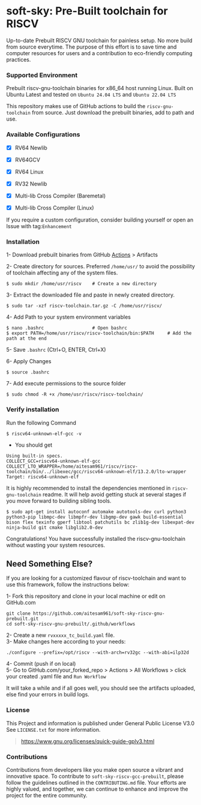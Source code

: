 # soft-sky: Pre-Built toolchain for RISCV
Up-to-date Prebuilt RISCV GNU toolchain for painless setup. No more build from source everytime. The purpose of this effort is to save time and computer resources for users and a contribution to eco-friendly computing practices.

### Supported Environment
Prebuilt riscv-gnu-toolchain binaries for x86_64 host running Linux.
Built on Ubuntu Latest  and tested on `Ubuntu 24.04 LTS` and `Ubuntu 22.04 LTS`

This repository makes use of GitHub actions to build the `riscv-gnu-toolchain` from source. Just download the prebuilt binaries, add to path and use.

### Available Configurations
- [x]   RV64 Newlib
- [x]   RV64GCV
- [x]   RV64 Linux
- [x]   RV32 Newlib
- [x]   Multi-lib Cross Compiler (Baremetal)
- [x]   Multi-lib Cross Compiler (Linux)


If you require a custom configuration, consider building yourself or open an Issue with tag:`Enhancement`

### Installation
1- Download prebuilt binaries from GitHub [Actions](https://github.com/aitesam961/soft-sky-riscv-gnu-prebuilt/actions) > Artifacts

2- Create directory for sources. Preferred `/home/usr/` to avoid the possibility of toolchain affecting any of the system files.

```
$ sudo mkdir /home/usr/riscv    # Create a new directory
```
3- Extract the downloaded file and paste in newly created directory.
```
$ sudo tar -xzf riscv-toolchain.tar.gz -C /home/usr/riscv/
```
4- Add Path to your system environment variables
```
$ nano .bashrc                  # Open bashrc
$ export PATH=/home/usr/riscv/riscv-toolchain/bin:$PATH     # Add the path at the end
```

5- Save `.bashrc` (Ctrl+O, ENTER, Ctrl+X)

6- Apply Changes
```
$ source .bashrc
```
7- Add execute permissions to the source folder
```
$ sudo chmod -R +x /home/usr/riscv/riscv-toolchain/
```
### Verify installation 
Run the following Command
```
$ riscv64-unknown-elf-gcc -v
```
- You should get
```
Using built-in specs.
COLLECT_GCC=riscv64-unknown-elf-gcc
COLLECT_LTO_WRAPPER=/home/aitesam961/riscv/riscv-toolchain/bin/../libexec/gcc/riscv64-unknown-elf/13.2.0/lto-wrapper
Target: riscv64-unknown-elf
```

It is highly recommended to install the dependencies mentioned in `riscv-gnu-toolchain` readme. It will help avoid getting stuck at several stages if you move forward to building sibling tools.
```
$ sudo apt-get install autoconf automake autotools-dev curl python3 python3-pip libmpc-dev libmpfr-dev libgmp-dev gawk build-essential bison flex texinfo gperf libtool patchutils bc zlib1g-dev libexpat-dev ninja-build git cmake libglib2.0-dev
```

Congratulations! You have successfully installed the riscv-gnu-toolchain without wasting your system resources.


## Need Something Else?
If you are looking for a customized flavour of riscv-toolchain and want to use this framework, follow the instructions below:

1- Fork this repository and clone in your local machine or edit on GitHub.com
```
git clone https://github.com/aitesam961/soft-sky-riscv-gnu-prebuilt.git
cd soft-sky-riscv-gnu-prebuilt/.github/workflows
```
2- Create a new `rvxxxxx_tc_build.yaml` file.        
3- Make changes here according to your needs:
```
./configure --prefix=/opt/riscv --with-arch=rv32gc --with-abi=ilp32d
```
4- Commit (push if on local)      
5- Go to GitHub.com/your_forked_repo > Actions > All Workflows > click your created .yaml file and `Run Workflow`

It will take a while and if all goes well, you should see the artifacts uploaded, else find your errors in build logs.


### License

This Project and information is published under General Public License V3.0 See `LICENSE.txt` for more information.
> https://www.gnu.org/licenses/quick-guide-gplv3.html

### Contributions
Contributions from developers like you make open source a vibrant and innovative space. To contribute to `soft-sky-riscv-gcc-prebuilt`, please follow the guidelines outlined in the `CONTRIBUTING.md` file. Your efforts are highly valued, and together, we can continue to enhance and improve the project for the entire community.

